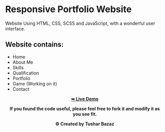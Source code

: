 # Responsive Portfolio Website

Website Using HTML, CSS, SCSS and JavaScript, with a wonderful user interface.

## Website contains:

- Home
- About Me
- Skills
- Qualification
- Portfolio
- Game (Working on it)
- Contact

<div align="center">
<a href="https://jahanvipal.github.io/PORTFOLIO/"><strong>➥ Live Demo</strong></a>

<p align="center"><b>If you found the code useful, please feel free to fork it and modify it as you see fit.</p? <br>
</div>

<p align="center"><b>© Created by Tushar Bazaz</b></p?
